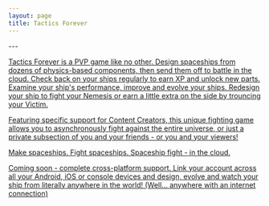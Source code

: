 ```yaml
---
layout: page
title: Tactics Forever
---
```

<span class="icon-apple" />
<span class="icon-windows" />
<span class="icon-linux" />
---
<a href="http://store.steampowered.com/app/413120/Tactics_Forever" class="icon-steam" />
<a href="https://discord.gg/7gCrZSV" class="icon-discord" />


Tactics Forever is a PVP game like no other. Design spaceships from dozens of physics-based components, then send them off to battle in the cloud. Check back on your ships regularly to earn XP and unlock new parts. Examine your ship's performance, improve and evolve your ships. Redesign your ship to fight your Nemesis or earn a little extra on the side by trouncing your Victim.

Featuring specific support for Content Creators, this unique fighting game allows you to asynchronously fight against the entire universe, or just a private subsection of you and your friends - or you and your viewers!

Make spaceships. Fight spaceships. Spaceship fight - in the cloud.

Coming soon - complete cross-platform support. Link your account across all your Android, iOS or console devices and design, evolve and watch your ship from literally anywhere in the world! (Well... anywhere with an internet connection)
